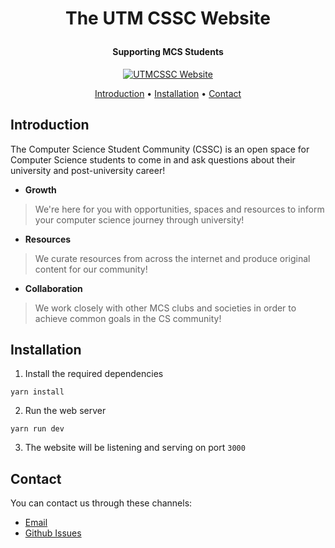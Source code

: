 <h1 align="center">
  <p align="center">The UTM CSSC Website</p>
  <h4 align="center">Supporting MCS Students</h4>
  <p align="center" width="100%">
    <a href="https://cssc.utm.utoronto.ca/">
    </a>
  </p>
</h1>
<p align="center">
  <a href="http://cssc.utm.utoronto.ca/"><img src="https://api.netlify.com/api/v1/badges/96222078-9b07-4beb-86fa-a982c73ba4cf/deploy-status" alt="UTMCSSC Website"></a>
</p>


<p align="center">
  <a href="#introduction">Introduction</a> •
  <a href="#installation">Installation</a> •
  <a href="#contact">Contact</a>
</p>


## Introduction
The Computer Science Student Community (CSSC) is an open space for Computer Science students to come in and ask questions about their university and post-university career!

- **Growth**
> We're here for you with opportunities, spaces and resources to inform your computer science journey through university!

- **Resources**
> We curate resources from across the internet and produce original content for our community!

- **Collaboration**
> We work closely with other MCS clubs and societies in order to achieve common goals in the CS community!

## Installation

1. Install the required dependencies
```
yarn install
```

2. Run the web server 
```
yarn run dev
```

3. The website will be listening and serving on port `3000`

## Contact
You can contact us through these channels:
- [Email](mailto:cssc.utm.utoronto.ca)
- [Github Issues](https://github.com/utm-cssc/website/issues)
